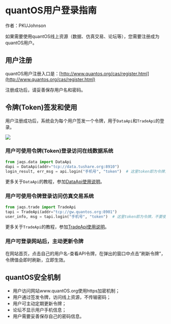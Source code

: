 # quantOS用户登录指南

作者：PKUJohnson


如果需要使用quantOS线上资源（数据、仿真交易、论坛等），您需要注册成为quantOS用户。

## 用户注册

quantOS用户注册入口是：[http://www.quantos.org/cas/register.html](http://www.quantos.org/cas/register.html)

注册成功后，请妥善保存用户名和密码。

## 令牌(Token)签发和使用

用户注册成功后，系统会为每个用户签发一个令牌，用于`DataApi`和`TradeApi`的登录。

![](https://github.com/quantOS-org/quantOSUserGuide/blob/master/assets/token.png?raw=true)


### 用户可使用令牌(Token)登录访问在线数据系统
```python
from jaqs.data import DataApi
dapi = DataApi(addr="tcp://data.tushare.org:8910")
login_result, err_msg = api.login("手机号", "token")  # 这里token即为令牌，不要使用用户密码
```
更多关于`DataApi`的教程，参加[DataApi使用说明](http://tushare.org/pro/usage.html)。

### 用户可使用令牌登录访问仿真交易系统
```python
from jaqs.trade import TradeApi
tapi = TradeApi(addr="tcp://gw.quantos.org:8901")
user_info, msg = tapi.login("手机号", "token")  # 这里token即为令牌，不要使用用户密码
```
更多关于`TradeApi`的教程，参加[TradeApi使用说明](https://github.com/quantOS-org/TradeApi)。

### 用户可登录网站后，主动更新令牌
在网站首页，点击自己的用户名-查看API令牌，在弹出的窗口中点击”刷新令牌”，令牌值会即时刷新，立即生效。

## quantOS安全机制

+ 用户访问网站www.quantOS.org使用https加密机制；
+ 用户通过签发令牌，访问线上资源，不传输密码；
+ 用户可主动定期更新令牌；
+ 论坛不显示用户手机信息；
+ 用户需要妥善保存自己的密码信息。
